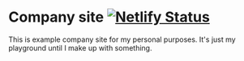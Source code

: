 # Company site [![Netlify Status](https://api.netlify.com/api/v1/badges/438b35c5-c770-4965-9cd1-84631a7f8e9e/deploy-status)](https://app.netlify.com/sites/awesome-bassi-04323e/deploys)

This is example company site for my personal purposes. It's just my playground until I make up with something.